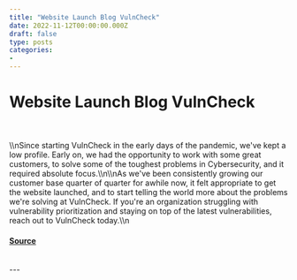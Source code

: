 ```yaml
---
title: "Website Launch Blog VulnCheck"
date: 2022-11-12T00:00:00.000Z
draft: false
type: posts
categories: 
- 
---
```

# Website Launch Blog VulnCheck

<br/>

<br/>
\\nSince starting VulnCheck in the early days of the pandemic, we've kept a low profile. Early on, we had the opportunity to work with some great customers, to solve some of the toughest problems in Cybersecurity, and it required absolute focus.\\n\\nAs we've been consistently growing our customer base quarter of quarter for awhile now, it felt appropriate to get the website launched, and to start telling the world more about the problems we're solving at VulnCheck. If you're an organization struggling with vulnerability prioritization and staying on top of the latest vulnerabilities, reach out to VulnCheck today.\\n

#### [Source](https://vulncheck.com/blog/website-launch)

<br/>
---
